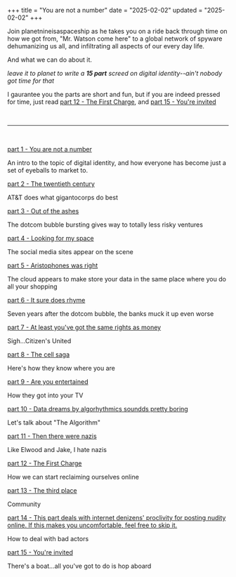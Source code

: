 +++
title = "You are not a number"
date = "2025-02-02"
updated = "2025-02-02"
+++

Join planetnineisaspaceship as he takes you on a ride back through time on how we got from, "Mr. Watson come here" to a global network of spyware dehumanizing us all, and infiltrating all aspects of our every day life.

And what we can do about it.

_leave it to planet to write a **15 part** screed on digital identity--ain't nobody got time for that_

I gaurantee you the parts are short and fun, but if you are indeed pressed for time, just read [part 12 - The First Charge](http://127.0.0.1:1111/posts/you_are_not_a_number/part-12), and [part 15 - You're invited](http://127.0.0.1:1111/posts/you_are_not_a_number/part-15)

<br>

-----------

<br>

[part 1 - You are not a number](http://127.0.0.1:1111/posts/you_are_not_a_number/part-1)

An intro to the topic of digital identity, and how everyone has become just a set of eyeballs to market to.

[part 2 - The twentieth century](http://127.0.0.1:1111/posts/you_are_not_a_number/part-2)

AT&T does what gigantocorps do best

[part 3 - Out of the ashes](http://127.0.0.1:1111/posts/you_are_not_a_number/part-3)

The dotcom bubble bursting gives way to totally less risky ventures

[part 4 - Looking for my space](http://127.0.0.1:1111/posts/you_are_not_a_number/part-4)

The social media sites appear on the scene

[part 5 - Aristophones was right](http://127.0.0.1:1111/posts/you_are_not_a_number/part-5)

The cloud appears to make store your data in the same place where you do all your shopping

[part 6 - It sure does rhyme](http://127.0.0.1:1111/posts/you_are_not_a_number/part-6)

Seven years after the dotcom bubble, the banks muck it up even worse

[part 7 - At least you've got the same rights as money](http://127.0.0.1:1111/posts/you_are_not_a_number/part-7)

Sigh...Citizen's United

[part 8 - The cell saga](http://127.0.0.1:1111/posts/you_are_not_a_number/part-8)

Here's how they know where you are

[part 9 - Are you entertained](http://127.0.0.1:1111/posts/you_are_not_a_number/part-9)

How they got into your TV

[part 10 - Data dreams by algorhythmics soundds pretty boring](http://127.0.0.1:1111/posts/you_are_not_a_number/part-10)

Let's talk about "The Algorithm"

[part 11 - Then there were nazis](http://127.0.0.1:1111/posts/you_are_not_a_number/part-11)

Like Elwood and Jake, I hate nazis

[part 12 - The First Charge](http://127.0.0.1:1111/posts/you_are_not_a_number/part-12)

How we can start reclaiming ourselves online

[part 13 - The third place](http://127.0.0.1:1111/posts/you_are_not_a_number/part-13)

Community

[part 14 - This part deals with internet denizens' proclivity for posting nudity online. If this makes you uncomfortable, feel free to skip it.](http://127.0.0.1:1111/posts/you_are_not_a_number/part-14)

How to deal with bad actors

[part 15 - You're invited](http://127.0.0.1:1111/posts/you_are_not_a_number/part-15)

There's a boat...all you've got to do is hop aboard
